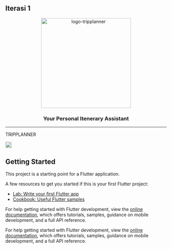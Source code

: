 
## Iterasi 1

<p align="center">
    <a href="#">
        <img align="center" width="280"  alt="logo-tripplanner" src="https://github.com/Halimp07/b3i-image/blob/main/logo/logo-full.png"/>
    </a>
</p>
<h3 align="center">Your Personal Itenerary Assistant</h3>
<hr>

TRIPPLANNER

<p>
    <a href="https://github.com/HomeLearner116/project_scrum_team">
        <img align="center" width="20" alt="all-layout" src="https://github.com/Halimp07/b3i-image/blob/main/layout/all-layout.png"/>
    </a>
</p>

## Getting Started

This project is a starting point for a Flutter application.

A few resources to get you started if this is your first Flutter project:

- [Lab: Write your first Flutter app](https://docs.flutter.dev/get-started/codelab)
- [Cookbook: Useful Flutter samples](https://docs.flutter.dev/cookbook)

For help getting started with Flutter development, view the
[online documentation](https://docs.flutter.dev/), which offers tutorials,
samples, guidance on mobile development, and a full API reference.


For help getting started with Flutter development, view the
[online documentation](https://docs.flutter.dev/), which offers tutorials,
samples, guidance on mobile development, and a full API reference.
